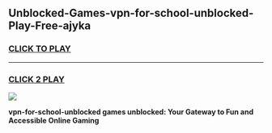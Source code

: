 
## Unblocked-Games-vpn-for-school-unblocked-Play-Free-ajyka
<h3>
<a href="https://premium76.site?title=vpn-for-school-unblocked&ref=18A1">CLICK TO PLAY</a></h3>
<hr>

<h3>
<a href="https://premium76.site?title=vpn-for-school-unblocked&ref=18A1">CLICK 2 PLAY</a>
  
</h3>

<a href="https://premium76.site?title=vpn-for-school-unblocked&ref=18A1"><img src="https://clearcache.store/games.png"></a>


**vpn-for-school-unblocked games unblocked: Your Gateway to Fun and Accessible Online Gaming**
